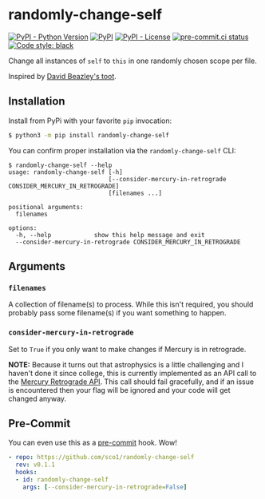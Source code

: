 # randomly-change-self
[![PyPI - Python Version](https://img.shields.io/pypi/pyversions/randomly-change-self/0.1.1?logo=python&logoColor=FFD43B)](https://pypi.org/project/randomly-change-self/)
[![PyPI](https://img.shields.io/pypi/v/randomly-change-self?logo=Python&logoColor=FFD43B)](https://pypi.org/project/randomly-change-self/)
[![PyPI - License](https://img.shields.io/pypi/l/randomly-change-self?color=magenta)](https://github.com/sco1/randomly-change-self/blob/master/LICENSE)
[![pre-commit.ci status](https://results.pre-commit.ci/badge/github/sco1/randomly-change-self/main.svg)](https://results.pre-commit.ci/latest/github/sco1/randomly-change-self/main)
[![Code style: black](https://img.shields.io/badge/code%20style-black-black)](https://github.com/psf/black)

Change all instances of `self` to `this` in one randomly chosen scope per file.

Inspired by [David Beazley's toot](https://mastodon.social/@dabeaz/111703946510399408).

## Installation
Install from PyPi with your favorite `pip` invocation:

```bash
$ python3 -m pip install randomly-change-self
```

You can confirm proper installation via the `randomly-change-self` CLI:
<!-- [[[cog
import cog
from subprocess import PIPE, run
out = run(["randomly-change-self", "--help"], stdout=PIPE, encoding="ascii")
cog.out(
    f"```\n$ randomly-change-self --help\n{out.stdout.rstrip()}\n```"
)
]]] -->
```
$ randomly-change-self --help
usage: randomly-change-self [-h]
                            [--consider-mercury-in-retrograde CONSIDER_MERCURY_IN_RETROGRADE]
                            [filenames ...]

positional arguments:
  filenames

options:
  -h, --help            show this help message and exit
  --consider-mercury-in-retrograde CONSIDER_MERCURY_IN_RETROGRADE
```
<!-- [[[end]]] -->

## Arguments
### `filenames`
A collection of filename(s) to process. While this isn't required, you should probably pass some filename(s) if you want something to happen.

### `consider-mercury-in-retrograde`
Set to `True` if you only want to make changes if Mercury is in retrograde.

**NOTE:** Because it turns out that astrophysics is a little challenging and I haven't done it since college, this is currently implemented as an API call to the [Mercury Retrograde API](https://mercuryretrogradeapi.com/about.html). This call should fail gracefully, and if an issue is encountered then your flag will be ignored and your code will get changed anyway.

## Pre-Commit
You can even use this as a [pre-commit](https://pre-commit.com/) hook. Wow!

```yaml
- repo: https://github.com/sco1/randomly-change-self
  rev: v0.1.1
  hooks:
  - id: randomly-change-self
    args: [--consider-mercury-in-retrograde=False]
```
